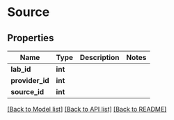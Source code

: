# Source

## Properties
Name | Type | Description | Notes
------------ | ------------- | ------------- | -------------
**lab_id** | **int** |  | 
**provider_id** | **int** |  | 
**source_id** | **int** |  | 

[[Back to Model list]](../README.md#documentation-for-models) [[Back to API list]](../README.md#documentation-for-api-endpoints) [[Back to README]](../README.md)


